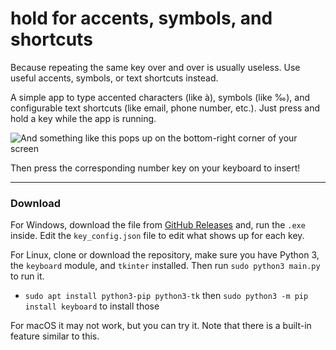 # hold for accents, symbols, and shortcuts
Because repeating the same key over and over is usually useless. Use useful accents, symbols, or text shortcuts instead.

A simple app to type accented characters (like à), symbols (like ‰), and configurable text shortcuts (like email, phone number, etc.). Just press and hold a key while the app is running.

![And something like this pops up on the bottom-right corner of your screen](https://user-images.githubusercontent.com/58201828/156706481-2399e8ac-29f5-49a5-91fd-1ef78780cc5b.png)

Then press the corresponding number key on your keyboard to insert!

---
### Download

For Windows, download the file from [GitHub Releases](https://github.com/blobbybilb/hold-for-accents-symbols-shortcuts/releases/tag/release) and, run the `.exe` inside. Edit the `key_config.json` file to edit what shows up for each key.

For Linux, clone or download the repository, make sure you have Python 3, the `keyboard` module, and `tkinter` installed. Then run `sudo python3 main.py` to run it.
- `sudo apt install python3-pip python3-tk` then `sudo python3 -m pip install keyboard` to install those

For macOS it may not work, but you can try it. Note that there is a built-in feature similar to this.
